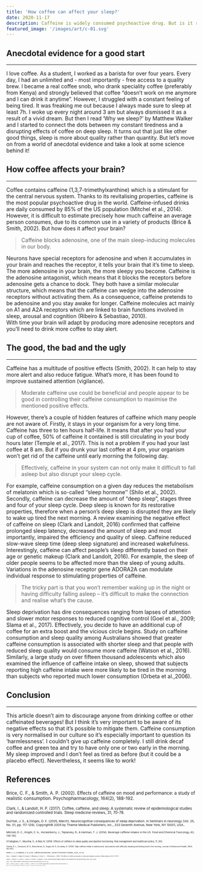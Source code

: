 ```yaml
---
title: 'How coffee can affect your sleep?'
date: 2020-11-17 
description: Caffeine is widely consumed psychoactive drug. But is it really harmless? 
featured_image: '/images/art/c-01.svg'
---
```



## Anecdotal evidence for a good start
---
I love coffee. As a student, I worked as a barista for over four years. Every day, I had an unlimited and - most importantly - free access to a quality brew. I became a real coffee snob, 
who drank speciality coffee (preferably from Kenya) and strongly believed that coffee “doesn’t work on me anymore and I can drink it anytime”.  However, I struggled with a constant feeling of being tired. It was freaking me out because I always made sure to sleep at least 7h. 
I woke up every night around 3 am but always dismissed it as a result of a vivid dream. 
But then I read ‘Why we sleep?’ by Matthew Walker and I started to connect the dots between my constant tiredness and a disrupting effects of coffee on deep sleep. 
It turns out that just like other good things, sleep is more about quality rather than quantity. But let’s move on from a world of anecdotal evidence and take a look at some science behind it!

## How coffee affects your brain?
---

Coffee contains caffeine (1,3,7-trimethylxanthine) which is a stimulant for the central nervous system. 
Thanks to its revitalising properties, caffeine is the most popular psychoactive drug in the world. 
Caffeine-infused drinks are daily consumed by 85% of the US population (Mitchel et al., 2014). 
However, it is difficult to estimate precisely how much caffeine an average person consumes, 
due to its common use in a variety of products (Brice & Smith, 2002). But how does it affect your brain?
> Caffeine blocks adenosine, one of the main sleep-inducing molecules in our body. 

Neurons have special receptors for adenosine and when it accumulates in your brain and reaches the receptor, 
it tells your brain that it’s time to sleep. The more adenosine in your brain, the more sleepy you become. 
Caffeine is the adenosine antagonist, which means that it blocks the receptors before adenosine gets a chance to dock. 
They both have a similar molecular structure, which means that the caffeine can wedge into the adenosine receptors without activating them. 
As a consequence, caffeine pretends to be adenosine and you stay awake for longer. 
Caffeine molecules act mainly on A1 and A2A receptors which are linked to brain functions involved in sleep, arousal and cognition (Ribeiro & Sebastiao, 2010).  
With time your brain will adapt by producing more adenosine receptors and you’ll need to drink more coffee to stay alert. 

## The good, the bad and the ugly 
---
Caffeine has a multitude of positive effects (Smith, 2002). 
It can help to stay more alert and also reduce fatigue.  What’s more, it has been found to improve sustained attention (vigilance). 
> Moderate caffeine use could be beneficial and people appear to be good in controlling their caffeine consumption to maximise the mentioned positive effects. 

However, there’s a couple of hidden features of caffeine which many people are not aware of. Firstly, it stays in your organism for a very long time. 
Caffeine has three to ten hours half-life. It means that after you had your cup of coffee, 50% of caffeine it contained is still circulating in your body hours later (Temple et al., 2017). 
This is not a problem if you had your last coffee at 8 am. But if you drunk your last coffee at 4 pm, your organism won’t get rid of the caffeine until early morning the following day. 
> Effectively, caffeine in your system can not only make it difficult to fall asleep but also disrupt your sleep cycle. 

For example, caffeine consumption on a given day reduces the metabolism of melatonin which is so-called ‘’sleep hormone’’ (Shilo et al., 2002). 
Secondly, caffeine can decrease the amount of “deep sleep”, stages three and four of your sleep cycle. 
Deep sleep is known for its restorative properties, therefore when a person’s deep sleep is disrupted they are likely to wake up tired the next morning. 
A review examining the negative effect of caffeine on sleep (Clark and Landolt, 2016) confirmed that caffeine prolonged sleep latency, decreased the amount of sleep and most importantly, 
impaired the efficiency and quality of sleep. Caffeine reduced slow-wave sleep time (deep sleep signature) and increased wakefulness. 
Interestingly, caffeine can affect people’s sleep differently based on their age or genetic makeup  (Clark and Landolt, 2016). For example, the sleep of older people seems to be affected more than the sleep of young adults. 
Variations in the adenosine receptor gene ADORA2A can modulate individual response to stimulating properties of caffeine.
> The tricky part is that you won’t remember waking up in the night or having difficulty falling asleep – it’s difficult to make the connection and realise what’s the cause. 

Sleep deprivation has dire consequences ranging from lapses of attention and slower motor responses to reduced cognitive control (Goel et al., 2009; Slama et al., 2017). 
Effectively, you decide to have an additional cup of coffee for an extra boost and the vicious circle begins. 
Study on caffeine consumption and sleep quality among Australians showed that greater caffeine consumption is associated with shorter sleep and that people with reduced sleep quality would consume more caffeine (Watson et al., 2016).
Similarly, a large study on over fifteen thousand adolescents which also examined the influence of caffeine intake on sleep, showed that subjects reporting high caffeine intake were more likely to be tired in the morning than subjects who reported much lower consumption (Orbeta et al.,2006).

## Conclusion
---
This article doesn’t aim to discourage anyone from drinking coffee or other caffeinated beverages! But I think it’s very important to be aware of its negative effects so that it’s possible to mitigate them. Caffeine consumption is very normalised in our culture so it’s especially important to question its ‘harmlessness’. I couldn't give up caffeine completely. 
I still drink decaf coffee and green tea and try to have only one or two early in the morning. 
My sleep improved and I don’t feel as tired as before (but it could be a placebo effect). Nevertheless, it seems like to work!



## References

<small> Brice, C. F., & Smith, A. P. (2002). Effects of caffeine on mood and performance: a study of realistic consumption. Psychopharmacology, 164(2), 188-192.

<small> Clark, I., & Landolt, H. P. (2017). Coffee, caffeine, and sleep: A systematic review of epidemiological studies and randomized controlled trials. Sleep medicine reviews, 31, 70-78.

<small> Durmer, J. S., & Dinges, D. F. (2005, March). Neurocognitive consequences of sleep deprivation. In Seminars in neurology (Vol. 25, No. 01, pp. 117-129). Copyright© 2005 by Thieme Medical Publishers, Inc., 333 Seventh Avenue, New York, NY 10001, USA..

<small> Mitchell, D. C., Knight, C. A., Hockenberry, J., Teplansky, R., & Hartman, T. J. (2014). Beverage caffeine intakes in the US. Food and Chemical Toxicology, 63, 136-142.

<small> O’Callaghan, F., Muurlink, O., & Reid, N. (2018). Effects of caffeine on sleep quality and daytime functioning. Risk management and healthcare policy, 11, 263.

<small> Orbeta, R. L., Overpeck, M. D., Ramcharran, D., Kogan, M. D., & Ledsky, R. (2006). High caffeine intake in adolescents: associations with difficulty sleeping and feeling tired in the morning. Journal of Adolescent Health, 38(4), 451-453.

<small> Ribeiro, J. A., & Sebastiao, A. M. (2010). Caffeine and adenosine. Journal of Alzheimer's Disease, 20(s1), S3-S15.

<small> Shilo, L., Sabbah, H., Hadari, R., Kovatz, S., Weinberg, U., Dolev, S., ... & Shenkman, L. (2002). The effects of coffee consumption on sleep and melatonin secretion. Sleep medicine, 3(3), 271-273.

<small> Slama, H., Chylinski, D. O., Deliens, G., Leproult, R., Schmitz, R., & Peigneux, P. (2018). Sleep deprivation triggers cognitive control impairments in task-goal switching. Sleep, 41(2), zsx200.

<small> Smith, A. (2002). Effects of caffeine on human behavior. Food and chemical toxicology, 40(9), 1243-1255.

<small> Temple, J. L., Bernard, C., Lipshultz, S. E., Czachor, J. D., Westphal, J. A., & Mestre, M. A. (2017). The safety of ingested caffeine: a comprehensive review. Frontiers in psychiatry, 8, 80.

<small> Watson, E. J., Coates, A. M., Kohler, M., & Banks, S. (2016). Caffeine consumption and sleep quality in Australian adults. Nutrients, 8(8), 479.




